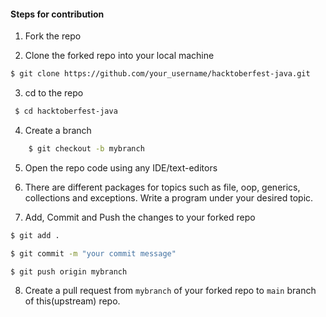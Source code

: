 
#### Steps for contribution

1. Fork the repo

2. Clone the forked repo into your local machine <br>
``` bash 
$ git clone https://github.com/your_username/hacktoberfest-java.git
```

3. cd to the repo
```bash
 $ cd hacktoberfest-java 
 ```

4. Create a branch
```bash
    $ git checkout -b mybranch
```

5. Open the repo code using any IDE/text-editors


6. There are different packages for topics such as file, oop, generics, collections and exceptions. Write a program under your desired topic.

7. Add, Commit and Push the changes to your forked repo
``` bash
$ git add .

$ git commit -m "your commit message"

$ git push origin mybranch
```

8. Create a pull request from `mybranch` of your forked repo to `main` branch of this(upstream) repo.
